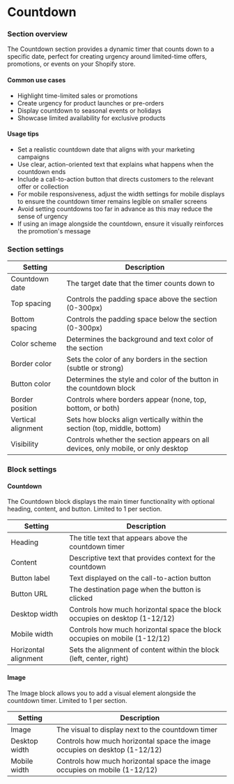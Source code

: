 # Countdown

### Section overview

The Countdown section provides a dynamic timer that counts down to a specific date, perfect for creating urgency around limited-time offers, promotions, or events on your Shopify store.

#### Common use cases

* Highlight time-limited sales or promotions
* Create urgency for product launches or pre-orders
* Display countdown to seasonal events or holidays
* Showcase limited availability for exclusive products

#### Usage tips

* Set a realistic countdown date that aligns with your marketing campaigns
* Use clear, action-oriented text that explains what happens when the countdown ends
* Include a call-to-action button that directs customers to the relevant offer or collection
* For mobile responsiveness, adjust the width settings for mobile displays to ensure the countdown timer remains legible on smaller screens
* Avoid setting countdowns too far in advance as this may reduce the sense of urgency
* If using an image alongside the countdown, ensure it visually reinforces the promotion's message

### Section settings

| Setting            | Description                                                                       |
| ------------------ | --------------------------------------------------------------------------------- |
| Countdown date     | The target date that the timer counts down to                                     |
| Top spacing        | Controls the padding space above the section (0-300px)                            |
| Bottom spacing     | Controls the padding space below the section (0-300px)                            |
| Color scheme       | Determines the background and text color of the section                           |
| Border color       | Sets the color of any borders in the section (subtle or strong)                   |
| Button color       | Determines the style and color of the button in the countdown block               |
| Border position    | Controls where borders appear (none, top, bottom, or both)                        |
| Vertical alignment | Sets how blocks align vertically within the section (top, middle, bottom)         |
| Visibility         | Controls whether the section appears on all devices, only mobile, or only desktop |

### Block settings

#### Countdown

The Countdown block displays the main timer functionality with optional heading, content, and button. Limited to 1 per section.

| Setting              | Description                                                                |
| -------------------- | -------------------------------------------------------------------------- |
| Heading              | The title text that appears above the countdown timer                      |
| Content              | Descriptive text that provides context for the countdown                   |
| Button label         | Text displayed on the call-to-action button                                |
| Button URL           | The destination page when the button is clicked                            |
| Desktop width        | Controls how much horizontal space the block occupies on desktop (1-12/12) |
| Mobile width         | Controls how much horizontal space the block occupies on mobile (1-12/12)  |
| Horizontal alignment | Sets the alignment of content within the block (left, center, right)       |

#### Image

The Image block allows you to add a visual element alongside the countdown timer. Limited to 1 per section.

| Setting       | Description                                                                |
| ------------- | -------------------------------------------------------------------------- |
| Image         | The visual to display next to the countdown timer                          |
| Desktop width | Controls how much horizontal space the image occupies on desktop (1-12/12) |
| Mobile width  | Controls how much horizontal space the image occupies on mobile (1-12/12)  |
